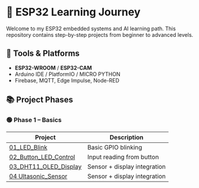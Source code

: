 # 🚀 ESP32 Learning Journey

Welcome to my ESP32 embedded systems and AI learning path. This repository contains step-by-step projects from beginner to advanced levels.

## 🔧 Tools & Platforms
- **ESP32-WROOM** / **ESP32-CAM**
- Arduino IDE / PlatformIO / MICRO PYTHON
- Firebase, MQTT, Edge Impulse, Node-RED

## 📚 Project Phases

### 🟢 Phase 1 – Basics
| Project | Description |
|--------|-------------|
| [01_LED_Blink](Phase-1_Basics/01_LED_Blink) | Basic GPIO blinking |
| [02_Button_LED_Control](Phase-1_Basics/02_Button_LED_Control) | Input reading from button |
| [03_DHT11_OLED_Display](Phase-1_Basics/03_DHT11_OLED_Display) | Sensor + display integration |
| [04 Ultasonic_Sensor](Pahse-1_Basics/04_ultasonic_Sensor) | Sensor + display integration |
